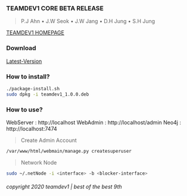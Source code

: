 ### TEAMDEV1 CORE BETA RELEASE

> P.J Ahn  •  J.W Seok  •  J.W Jang  •  D.H Jung  •  S.H Jung

[TEAMDEV1 HOMEPAGE](https://teamdev1.github.io)

### Download

[Latest-Version](https://github.com/teamdev1/beta-release/release)

### How to install?

```bash
./package-install.sh
sudo dpkg -i teamdev1_1.0.0.deb
```

### How to use?

WebServer : http://localhost
WebAdmin : http://localhost/admin
Neo4j : http://localhost:7474

> Create Admin Account
```bash
/var/www/html/webmain/manage.py createsuperuser
```

> Network Node

```bash
sudo ~/.netNode -i <interface> -b <blocker-interface>
```

###### copyright 2020 teamdev1 | best of the best 9th